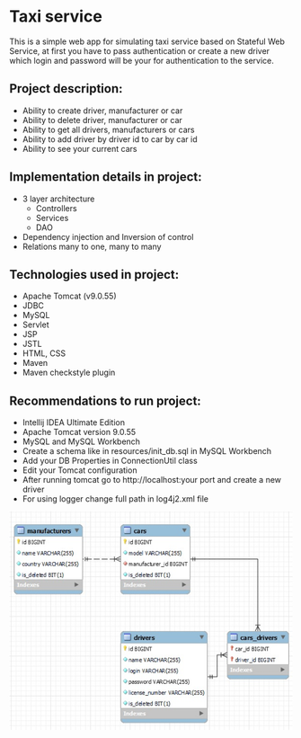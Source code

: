 # Taxi service
This is a simple web app for simulating taxi service based on Stateful Web Service,
at first you have to pass authentication or create a new driver which login and password
will be your for authentication to the service.
## Project description:
* Ability to create driver, manufacturer or car
* Ability to delete driver, manufacturer or car
* Ability to get all drivers, manufacturers or cars
* Ability to add driver by driver id to car by car id
* Ability to see your current cars
## Implementation details in project:
* 3 layer architecture
    - Controllers
    - Services
    - DAO
* Dependency injection and Inversion of control
* Relations many to one, many to many
## Technologies used in project:
* Apache Tomcat (v9.0.55)
* JDBC
* MySQL
* Servlet
* JSP
* JSTL
* HTML, CSS
* Maven
* Maven checkstyle plugin
## Recommendations to run project:
* Intellij IDEA Ultimate Edition
* Apache Tomcat version 9.0.55
* MySQL and MySQL Workbench
* Create a schema like in resources/init_db.sql in MySQL Workbench
* Add your DB Properties in ConnectionUtil class
* Edit your Tomcat configuration
* After running tomcat go to http://localhost:your port and create a new driver
* For using logger change full path in log4j2.xml file

![diagram](src/main/resources/join-relations-db-table.png)
